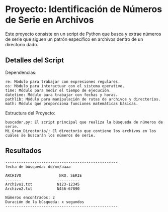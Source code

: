 # Proyecto: Identificación de Números de Serie en Archivos

Este proyecto consiste en un script de Python que busca y extrae números de serie que siguen un patrón específico en archivos dentro de un directorio dado.

## Detalles del Script

Dependencias:

    re: Módulo para trabajar con expresiones regulares.
    os: Módulo para interactuar con el sistema operativo.
    time: Módulo para medir el tiempo de ejecución.
    datetime: Módulo para trabajar con fechas y horas.
    pathlib: Módulo para manipulación de rutas de archivos y directorios.
    math: Módulo que proporciona funciones matemáticas básicas.

Estructura del Proyecto:

    buscador.py: El script principal que realiza la búsqueda de números de serie.
    Mi_Gran_Directorio/: El directorio que contiene los archivos en los cuales se buscarán los números de serie.

## Resultados

    --------------------------------------------------
    fecha de búsqueda: dd/mm/aaaa
    
    ARCHIVO                 NRO. SERIE
    -------                ----------
    Archivo1.txt           N123-12345
    Archivo2.txt           N456-67890
    
    Números encontrados: 2
    Duración de la búsqueda: x segundos
    --------------------------------------------------
